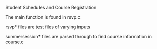 Student Schedules and Course Registration

The main function is found in rsvp.c


rsvp* files are test files of varying inputs

summersession* files are parsed through to find course information in course.c